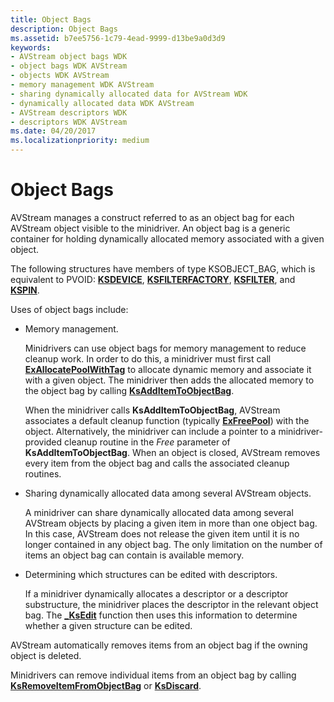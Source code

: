 ```yaml
---
title: Object Bags
description: Object Bags
ms.assetid: b7ee5756-1c79-4ead-9999-d13be9a0d3d9
keywords:
- AVStream object bags WDK
- object bags WDK AVStream
- objects WDK AVStream
- memory management WDK AVStream
- sharing dynamically allocated data for AVStream WDK
- dynamically allocated data WDK AVStream
- AVStream descriptors WDK
- descriptors WDK AVStream
ms.date: 04/20/2017
ms.localizationpriority: medium
---
```


# Object Bags





AVStream manages a construct referred to as an object bag for each AVStream object visible to the minidriver. An object bag is a generic container for holding dynamically allocated memory associated with a given object.

The following structures have members of type KSOBJECT\_BAG, which is equivalent to PVOID: [**KSDEVICE**](/windows-hardware/drivers/ddi/ks/ns-ks-_ksdevice), [**KSFILTERFACTORY**](/windows-hardware/drivers/ddi/ks/ns-ks-_ksfilterfactory), [**KSFILTER**](/windows-hardware/drivers/ddi/ks/ns-ks-_ksfilter), and [**KSPIN**](/windows-hardware/drivers/ddi/ks/ns-ks-_kspin).

Uses of object bags include:

-   Memory management.

    Minidrivers can use object bags for memory management to reduce cleanup work. In order to do this, a minidriver must first call [**ExAllocatePoolWithTag**](/windows-hardware/drivers/ddi/wdm/nf-wdm-exallocatepoolwithtag) to allocate dynamic memory and associate it with a given object. The minidriver then adds the allocated memory to the object bag by calling [**KsAddItemToObjectBag**](/windows-hardware/drivers/ddi/ks/nf-ks-ksadditemtoobjectbag).

    When the minidriver calls **KsAddItemToObjectBag**, AVStream associates a default cleanup function (typically [**ExFreePool**](/windows-hardware/drivers/ddi/ntddk/nf-ntddk-exfreepool)) with the object. Alternatively, the minidriver can include a pointer to a minidriver-provided cleanup routine in the *Free* parameter of **KsAddItemToObjectBag**. When an object is closed, AVStream removes every item from the object bag and calls the associated cleanup routines.

-   Sharing dynamically allocated data among several AVStream objects.

    A minidriver can share dynamically allocated data among several AVStream objects by placing a given item in more than one object bag. In this case, AVStream does not release the given item until it is no longer contained in any object bag. The only limitation on the number of items an object bag can contain is available memory.

-   Determining which structures can be edited with descriptors.

    If a minidriver dynamically allocates a descriptor or a descriptor substructure, the minidriver places the descriptor in the relevant object bag. The [**\_KsEdit**](/windows-hardware/drivers/ddi/ks/nf-ks-_ksedit) function then uses this information to determine whether a given structure can be edited.

AVStream automatically removes items from an object bag if the owning object is deleted.

Minidrivers can remove individual items from an object bag by calling [**KsRemoveItemFromObjectBag**](/windows-hardware/drivers/ddi/ks/nf-ks-ksremoveitemfromobjectbag) or [**KsDiscard**](/windows-hardware/drivers/ddi/ks/nf-ks-ksdiscard).

 

